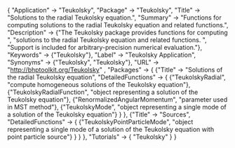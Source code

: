 {
 "Application" -> "Teukolsky",
 "Package" -> "Teukolsky",
 "Title" -> "Solutions to the radial Teukolsky equation.",
 "Summary" -> 
   "Functions for computing solutions to the radial Teukolsky equation and related functions.",
 "Description" -> 
   {"The Teukolsky package provides functions for computing ",
    "solutions to the radial Teukolsky equation and related functions. ",
    "Support is included for arbitrary-precision numerical evaluation."},
 "Keywords" -> {"Teukolsky"},
 "Label" -> "Teukolsky Application",
 "Synonyms" -> {"Teukolsky", "Teukolsky"},
 "URL" -> "http://bhptoolkit.org/Teukolsky" ,
 "Packages" -> {
   {"Title" -> "Solutions of the radial Teukolsky equation",
    "DetailedFunctions" -> {
      {"TeukolskyRadial", "compute homogeneous solutions of the Teukolsky equation"},
      {"TeukolskyRadialFunction", "object representing a solution of the Teukolsky equation"},
      {"RenormalizedAngularMomentum", "parameter used in MST method"},
      {"TeukolskyMode", "object representing a single mode of a solution of the Teukolsky equation"}
    }
   },
   {"Title" -> "Sources",
    "DetailedFunctions" -> {
      {"TeukolskyPointParticleMode", "object representing a single mode of a solution of the Teukolsky equation with point particle source"}
    }
   }
 },
 "Tutorials" -> {
   "Teukolsky"
 } 
}
